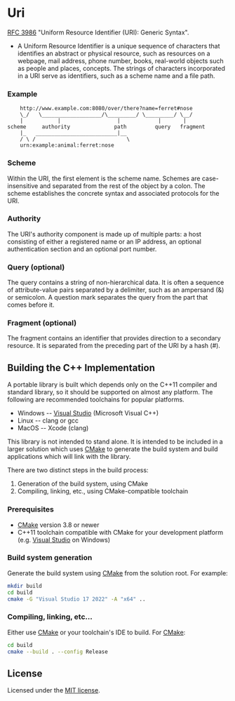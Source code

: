 # Uri
[RFC 3986](https://datatracker.ietf.org/doc/html/rfc3986) "Uniform Resource Identifier (URI): Generic Syntax".


* A Uniform Resource Identifier is a unique sequence of characters that identifies an abstract or physical resource, such as resources on a webpage, mail address, phone number, books, real-world objects such as people and places, concepts.
The strings of characters incorporated in a URI serve as identifiers, such as a scheme name and a file path.

### __Example__

        http://www.example.com:8080/over/there?name=ferret#nose
        \_/   \___________________/\_________/ \_________/ \__/
        |           |                  |            |       |
    scheme     authority              path         query   fragment
        |_   __________________________|__
        / \ /                             \
        urn:example:animal:ferret:nose

### Scheme
Within the URI, the first element is the scheme name. Schemes are case-insensitive and separated from the rest of the object by a colon. The scheme establishes the concrete syntax and associated protocols for the URI.

### Authority
The URI's authority component is made up of multiple parts: a host consisting of either a registered name or an IP address, an optional authentication section and an optional port number.

### Query (optional)
The query contains a string of non-hierarchical data. It is often a sequence of attribute-value pairs separated by a delimiter, such as an ampersand (&) or semicolon. A question mark separates the query from the part that comes before it.

### Fragment (optional)
The fragment contains an identifier that provides direction to a secondary resource. It is separated from the preceding part of the URI by a hash (#).

## Building the C++ Implementation

A portable library is built which depends only on the C++11 compiler and
standard library, so it should be supported on almost any platform.  The
following are recommended toolchains for popular platforms.

* Windows -- [Visual Studio](https://www.visualstudio.com/) (Microsoft Visual
  C++)
* Linux -- clang or gcc
* MacOS -- Xcode (clang)

This library is not intended to stand alone.  It is intended to be included in
a larger solution which uses [CMake](https://cmake.org/) to generate the build
system and build applications which will link with the library.

There are two distinct steps in the build process:

1. Generation of the build system, using CMake
2. Compiling, linking, etc., using CMake-compatible toolchain

### Prerequisites

* [CMake](https://cmake.org/) version 3.8 or newer
* C++11 toolchain compatible with CMake for your development platform (e.g.
  [Visual Studio](https://www.visualstudio.com/) on Windows)

### Build system generation

Generate the build system using [CMake](https://cmake.org/) from the solution
root.  For example:

```bash
mkdir build
cd build
cmake -G "Visual Studio 17 2022" -A "x64" ..
```

### Compiling, linking, etc...

Either use [CMake](https://cmake.org/) or your toolchain's IDE to build.
For [CMake](https://cmake.org/):

```bash
cd build
cmake --build . --config Release
```

## License

Licensed under the [MIT license](LICENSE.txt).